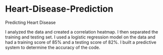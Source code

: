# Heart-Disease-Prediction
 Predicting Heart Disease

I analyzed the data and created a correlation heatmap. I then separated the training and testing set. I used a logistic regression model on the data and had a training score of 85% and a testing score of 82%. I built a predictive system to determine the accuracy of the code.
